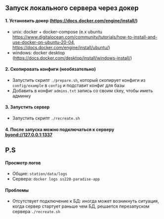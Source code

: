 ## Запуск локального сервера через докер

#### 1. Установить докер (https://docs.docker.com/engine/install/)
- unix: docker + docker-compose (e.x ubuntu https://www.digitalocean.com/community/tutorials/how-to-install-and-use-docker-on-ubuntu-20-04, https://docs.docker.com/engine/install/ubuntu/)
- windows: docker desktop (https://docs.docker.com/desktop/install/windows-install/)

#### 2. Скопировать конфиги (необязательно)
- Запустить скрипт `./prepare.sh`, который скопирует конфиги из `config/example` в `config` и подставит конфиг для базы
- Добавить в конфиг `admins.txt` запись со своим ckey, чтобы иметь админку

#### 3. Запустить сервер 
- Запустить скрипт `./recreate.sh`

#### 4. После запуска можно подключаться к серверу [byond://127.0.0.1:1337](byond://127.0.0.1:1337)

## P.S

#### Просмотр логов
- Общие: `station/data/logs`
- Сервера: `docker logs ss220-paradise-app`

#### Проблемы
- Отсутствует подключение к БД: иногда может возникнуть ситуация, когда сервер стартует раньше чем БД, решается перезапуском сервера `./recreate.sh`
